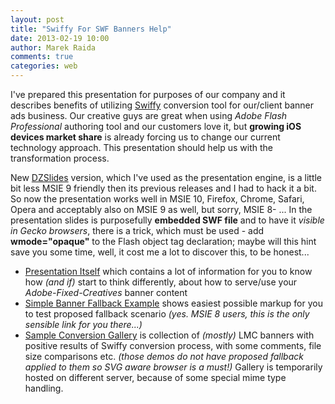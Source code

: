 ```yaml
---
layout: post
title: "Swiffy For SWF Banners Help"
date: 2013-02-19 10:00
author: Marek Raida
comments: true
categories: web
---
```


I've prepared this presentation for purposes of our company and it describes benefits of utilizing [Swiffy](https://www.google.com/doubleclick/studio/swiffy/) conversion tool for our/client banner ads business.
Our creative guys are great when using *Adobe Flash Professional* authoring tool and our customers love it, but __growing iOS devices market share__ is already forcing us to change our current technology approach. This presentation should help us with the transformation process.

New [DZSlides](https://github.com/paulrouget/dzslides) version, which I've used as the presentation engine, is a little bit less MSIE 9 friendly then its previous releases and I had to hack it a bit. So now the presentation works well in MSIE 10, Firefox, Chrome, Safari, Opera and acceptably also on MSIE 9 as well, but sorry, MSIE 8- ...
In the presentation slides is purposefully __embedded SWF file__ and to have it *visible in Gecko browsers*, there is a trick, which must be used - add __wmode="opaque"__ to the Flash object tag declaration; maybe will this hint save you some time, well, it cost me a lot to discover this, to be honest...

* [Presentation Itself](../assets/swiffy.html) which contains a lot of information for you to know how *(and if)* start to think differently, about how to serve/use your *Adobe-Fixed-Creatives* banner content
* [Simple Banner Fallback Example](../assets/banner.htm) shows easiest possible markup for you to test proposed fallback scenario *(yes. MSIE 8 users, this is the only sensible link for you there...)*
* [Sample Conversion Gallery](http://svg.kvalitne.cz/swiffy/gallery.html) is collection of *(mostly)* LMC banners with positive results of Swiffy conversion process, with some comments, file size comparisons etc. *(those demos do not have proposed fallback applied to them so SVG aware browser is a must!)* Gallery is temporarily hosted on different server, because of some special mime type handling.


